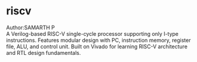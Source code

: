 # riscv
Author:SAMARTH P <br>
A Verilog-based RISC-V single-cycle processor supporting only I-type instructions. Features modular design with PC, instruction memory, register file, ALU, and control unit. Built on Vivado for learning RISC-V architecture and RTL design fundamentals.
